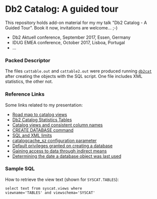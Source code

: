 # Db2 Catalog: A guided tour
This repository holds add-on material for my my talk "Db2 Catalog - A Guided Tour". Book it now, invitations are welcome... ;-)

* Db2 Aktuell conference, September 2017, Essen, Germany
* IDUG EMEA conference, October 2017, Lisboa, Portugal
* ...

### Packed Descriptor
The files `cattable.out` and `cattable2.out` were produced running [`db2cat`](https://www.ibm.com/support/knowledgecenter/SSEPGG_11.1.0/com.ibm.db2.luw.admin.cmd.doc/doc/r0024085.html) after creating the objects with the SQL script. One file includes XML statistics, the other not.

### Reference Links
Some links related to my presentation:
* [Road map to catalog views](https://www.ibm.com/support/knowledgecenter/SSEPGG_11.1.0/com.ibm.db2.luw.sql.ref.doc/doc/r0011297.html)
* [Db2 Catalog Statistics Tables](https://www.ibm.com/support/knowledgecenter/SSEPGG_11.1.0/com.ibm.db2.luw.admin.perf.doc/doc/c0005087.html)
* [Catalog views and consistent column names](https://www.ibm.com/support/knowledgecenter/SSEPGG_11.1.0/com.ibm.db2.luw.sql.ref.doc/doc/r0008443.html)
* [CREATE DATABASE command](https://www.ibm.com/support/knowledgecenter/SSEPGG_11.1.0/com.ibm.db2.luw.admin.cmd.doc/doc/r0001941.html)
* [SQL and XML limits](https://www.ibm.com/support/knowledgecenter/SSEPGG_11.1.0/com.ibm.db2.luw.sql.ref.doc/doc/r0001029.html)
* [catalogcache_sz configuration parameter](https://www.ibm.com/support/knowledgecenter/SSEPGG_11.1.0/com.ibm.db2.luw.admin.config.doc/doc/r0000338.html)
* [Default privileges granted on creating a database](https://www.ibm.com/support/knowledgecenter/SSEPGG_11.1.0/com.ibm.db2.luw.admin.sec.doc/doc/c0054269.html)
* [Gaining access to data through indirect means](https://www.ibm.com/support/knowledgecenter/SSEPGG_11.1.0/com.ibm.db2.luw.admin.sec.doc/doc/c0021061.html)
* [Determining the date a database object was last used](https://www.ibm.com/support/knowledgecenter/SSEPGG_11.1.0/com.ibm.db2.luw.admin.mon.doc/doc/c0056434.html)


### Sample SQL
How to retrieve the view text (shown for `SYSCAT.TABLES`):   
```
select text from syscat.views where
viewname='TABLES' and viewschema='SYSCAT'
```
